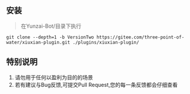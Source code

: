 ## 安装      
> 在Yunzai-Bot/目录下执行  
```
git clone --depth=1 -b VersionTwo https://gitee.com/three-point-of-water/xiuxian-plugin.git ./plugins/xiuxian-plugin/

```           
## 特别说明       
1. 请勿用于任何以盈利为目的的场景       
2. 若有建议与Bug反馈,可提交Pull Request,您的每一条反馈都会仔细查看       
